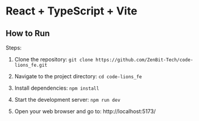 # React + TypeScript + Vite

## How to Run

Steps:

1. Clone the repository:
   `git clone https://github.com/ZenBit-Tech/code-lions_fe.git`

2. Navigate to the project directory:
   `cd code-lions_fe`

3. Install dependencies:
   `npm install`

4. Start the development server:
   `npm run dev`

5. Open your web browser and go to:
   http://localhost:5173/
